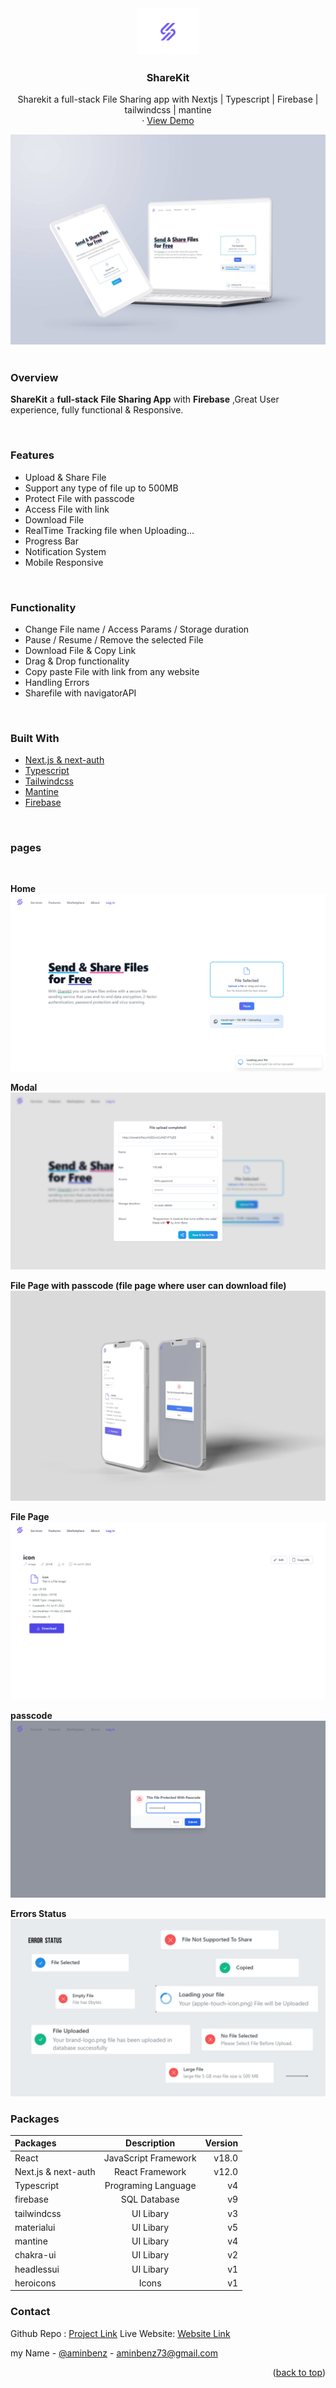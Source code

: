 <div id="top"></div>
<!-- PROJECT LOGO -->

<div align="center">
    <img src="poroject/brand/logo.png"  alt="Logo"  width="100" >
  <h3 align="center">ShareKit</h3>
  <p align="center">
  Sharekit a full-stack File Sharing app with Nextjs | Typescript |  Firebase | tailwindcss | mantine 
    <br />
    ·
    <a href="https://sharekit.vercel.app/">View Demo</a>
  </p>
  <!-- thumbnail -->
  <img src="/poroject/thumbnail.jpg">
</div>

<br/>

### Overview

**ShareKit** a **full-stack** **File Sharing App** with **Firebase** ,Great User experience, fully functional & Responsive.

<br>

### Features

- Upload & Share File
- Support any type of file up to 500MB
- Protect File with passcode
- Access File with link
- Download File
- RealTime Tracking file when Uploading...
- Progress Bar
- Notification System
- Mobile Responsive

<br>

### Functionality

- Change File name / Access Params / Storage duration
- Pause / Resume / Remove the selected File
- Download File & Copy Link
- Drag & Drop functionality
- Copy paste File with link from any website
- Handling Errors
- Sharefile with navigatorAPI

<br>

### Built With

<!-- To build this app  were used latest technologies -->

- [Next.js & next-auth][next]
- [Typescript][ts]
- [Tailwindcss](https://reactjs.org/)
- [Mantine][mantine]
- [Firebase](https://www.firebase.com/)

<br/>

### pages

<br/>

**Home**
![sharekit][home]

**Modal**
![sharekit][modal]

**File Page with passcode (file page where user can download file)**
![sharekit][d-p]

**File Page**
![sharekit][file]

**passcode**
![sharekit][passcode]

**Errors Status**
![sharekit][errors]

### Packages

| Packages            |     Description      | Version |
| :------------------ | :------------------: | ------: |
| React               | JavaScript Framework |   v18.0 |
| Next.js & next-auth |   React Framework    |   v12.0 |
| Typescript          | Programing Language  |      v4 |
| firebase            |     SQL Database     |      v9 |
| tailwindcss         |      UI Libary       |      v3 |
| materialui          |      UI Libary       |      v5 |
| mantine             |      UI Libary       |      v4 |
| chakra-ui           |      UI Libary       |      v2 |
| headlessui          |      UI Libary       |      v1 |
| heroicons           |        Icons         |      v1 |

### Contact

Github Repo : [Project Link][project-link]
Live Website: [Website Link][live-website]

my Name - [@aminbenz](https://github.com/aminbenz/) - aminbenz73@gmail.com

<p align="right">(<a href="#top">back to top</a>)</p>

<!-- brand -->

[brand-name]: ShareKit
[brand-logo]: changeme 'brand logo'

<!-- links -->

[project-link]: https://github.com/aminbenz/sharekit
[live-website]: https://sharekit.vercel.app/

<!-- pages -->

[home]: /poroject/pages/sharekit.png 'Home Page'
[modal]: /poroject/pages/modal.png 'errors status'
[file]: /poroject/pages/file.png 'file page'
[d-p]: /poroject/pages/download-passcode.jpg 'file page'
[errors]: /poroject/pages/errors.jpg 'errors status'
[passcode]: /poroject/pages/passcode.png 'passcode'

<!-- TECK -->

[stripe]: https://stripe.com/
[mongodb]: https://www.mongodb.com/
[mysql]: https://www.mysql.com/
[mongoose]: https://mongoosejs.com/
[express]: https://expressjs.com/
[node]: https://nodejs.org/
[ts]: https://www.typescriptlang.org/
[redux]: https://redux.js.org/
[next]: https://nextjs.org/
[react]: https://reactjs.org/
[js]: https://developer.mozilla.org/en-US/docs/Web/JavaScript
[framermotion]: https://www.framer.com/motion/
[alanai]: https://alan.app/
[mantine]: https://mantine.dev/
[headlessui]: https://headlessui.com/
[chakraui]: https://chakra-ui.com/
[mui]: https://mui.com/
[tailwindcss]: https://tailwindcss.com/
[scss]: https://sass-lang.com/
[css]: https://developer.mozilla.org/en-US/docs/Web/CSS
[html]: https://developer.mozilla.org/en-US/docs/Web/HTML

